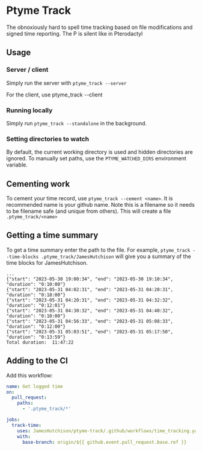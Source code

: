 # Ptyme Track
The obnoxiously hard to spell time tracking based on file modifications and signed time reporting. The P is silent like in Pterodactyl

## Usage

### Server / client
Simply run the server with `ptyme_track --server`

For the client, use ptyme_track --client

### Running locally
Simply run `ptyme_track --standalone` in the background.

### Setting directories to watch
By default, the current working directory is used and hidden directories are ignored. To manually set paths, use the `PTYME_WATCHED_DIRS` environment variable.

## Cementing work
To cement your time record, use `ptyme_track --cement <name>`. It is recommended name is your github name. Note this is a filename so it needs to be filename safe (and unique from others). This will create a file `.ptyme_track/<name>`


## Getting a time summary
To get a time summary enter the path to the file. For example, `ptyme_track --time-blocks .ptyme_track/JamesHutchison` will give you a summary of the time blocks for JamesHutchison.

```
...
{"start": "2023-05-30 19:00:34", "end": "2023-05-30 19:10:34", "duration": "0:10:00"}
{"start": "2023-05-31 04:02:31", "end": "2023-05-31 04:20:31", "duration": "0:18:00"}
{"start": "2023-05-31 04:20:31", "end": "2023-05-31 04:32:32", "duration": "0:12:01"}
{"start": "2023-05-31 04:30:32", "end": "2023-05-31 04:40:32", "duration": "0:10:00"}
{"start": "2023-05-31 04:56:33", "end": "2023-05-31 05:08:33", "duration": "0:12:00"}
{"start": "2023-05-31 05:03:51", "end": "2023-05-31 05:17:50", "duration": "0:13:59"}
Total duration:  11:47:22
```

## Adding to the CI

Add this workflow:

```yaml
name: Get logged time
on:
  pull_request:
    paths:
      - '.ptyme_track/*'

jobs:
  track-time:
    uses: JamesHutchison/ptyme-track/.github/workflows/time_tracking.yaml
    with:
      base-branch: origin/${{ github.event.pull_request.base.ref }}
```
